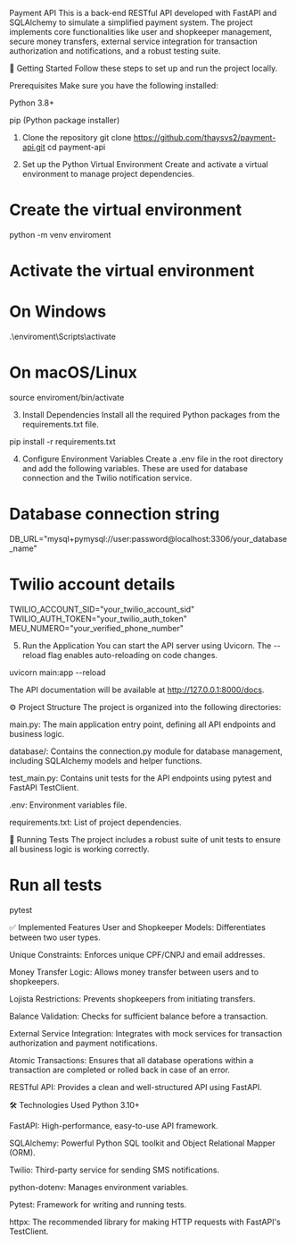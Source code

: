 Payment API
This is a back-end RESTful API developed with FastAPI and SQLAlchemy to simulate a simplified payment system. The project implements core functionalities like user and shopkeeper management, secure money transfers, external service integration for transaction authorization and notifications, and a robust testing suite.

🚀 Getting Started
Follow these steps to set up and run the project locally.

Prerequisites
Make sure you have the following installed:

Python 3.8+

pip (Python package installer)

1. Clone the repository
git clone https://github.com/thaysvs2/payment-api.git
cd payment-api

2. Set up the Python Virtual Environment
Create and activate a virtual environment to manage project dependencies.

# Create the virtual environment
python -m venv enviroment

# Activate the virtual environment
# On Windows
.\enviroment\Scripts\activate
# On macOS/Linux
source enviroment/bin/activate

3. Install Dependencies
Install all the required Python packages from the requirements.txt file.

pip install -r requirements.txt

4. Configure Environment Variables
Create a .env file in the root directory and add the following variables. These are used for database connection and the Twilio notification service.

# Database connection string
DB_URL="mysql+pymysql://user:password@localhost:3306/your_database_name"

# Twilio account details
TWILIO_ACCOUNT_SID="your_twilio_account_sid"
TWILIO_AUTH_TOKEN="your_twilio_auth_token"
MEU_NUMERO="your_verified_phone_number"

5. Run the Application
You can start the API server using Uvicorn. The --reload flag enables auto-reloading on code changes.

uvicorn main:app --reload

The API documentation will be available at http://127.0.0.1:8000/docs.

⚙️ Project Structure
The project is organized into the following directories:

main.py: The main application entry point, defining all API endpoints and business logic.

database/: Contains the connection.py module for database management, including SQLAlchemy models and helper functions.

test_main.py: Contains unit tests for the API endpoints using pytest and FastAPI TestClient.

.env: Environment variables file.

requirements.txt: List of project dependencies.

🧪 Running Tests
The project includes a robust suite of unit tests to ensure all business logic is working correctly.

# Run all tests
pytest

✅ Implemented Features
User and Shopkeeper Models: Differentiates between two user types.

Unique Constraints: Enforces unique CPF/CNPJ and email addresses.

Money Transfer Logic: Allows money transfer between users and to shopkeepers.

Lojista Restrictions: Prevents shopkeepers from initiating transfers.

Balance Validation: Checks for sufficient balance before a transaction.

External Service Integration: Integrates with mock services for transaction authorization and payment notifications.

Atomic Transactions: Ensures that all database operations within a transaction are completed or rolled back in case of an error.

RESTful API: Provides a clean and well-structured API using FastAPI.

🛠️ Technologies Used
Python 3.10+

FastAPI: High-performance, easy-to-use API framework.

SQLAlchemy: Powerful Python SQL toolkit and Object Relational Mapper (ORM).

Twilio: Third-party service for sending SMS notifications.

python-dotenv: Manages environment variables.

Pytest: Framework for writing and running tests.

httpx: The recommended library for making HTTP requests with FastAPI's TestClient.
